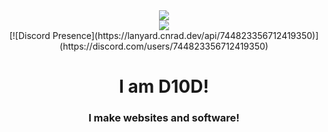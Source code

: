 <div align="center">
<img align="center" src="https://komarev.com/ghpvc/?username=maplerxyz&color=e22319" /><br>
<img align="center" src="https://discord.c99.nl/widget/theme-3/666731058649366556.png" /><br>
[![Discord Presence](https://lanyard.cnrad.dev/api/744823356712419350)](https://discord.com/users/744823356712419350)
</div>
<div align="center">
<h1>I am <strong>D10D!</strong></h1>
<h3>I make websites and software!<h3>
</div>
